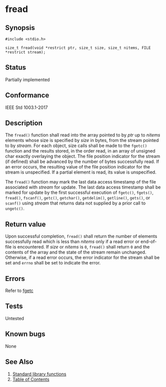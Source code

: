 # fread

## Synopsis

`#include <stdio.h>`

`size_t fread(void *restrict ptr, size_t size, size_t nitems, FILE *restrict stream);`

## Status

Partially implemented

## Conformance

IEEE Std 1003.1-2017

## Description

The `fread()` function shall read into the array pointed to by _ptr_ up to _nitems_ elements whose size is specified by
_size_ in bytes, from the stream pointed to by _stream_. For each object, size calls shall be made to the `fgetc()`
function and the results stored, in the order read, in an array of unsigned char exactly overlaying the object. The
file position indicator for the stream (if defined) shall be advanced by the number of bytes successfully read. If an
error occurs, the resulting value of the file position indicator for the stream is unspecified. If a partial element is
read, its value is unspecified.

The `fread()` function may mark the last data access timestamp of the file associated with _stream_ for update. The last
data access timestamp shall be marked for update by the first successful execution of `fgetc()`, `fgets()`, `fread()`,
`fscanf()`, `getc()`, `getchar()`, `getdelim()`, `getline()`, `gets()`, or `scanf()` using _stream_ that returns data
not supplied by a prior call to `ungetc()`.

## Return value

Upon successful completion, `fread()` shall return the number of elements successfully read which is less than _nitems_
only if a read error or end-of-file is encountered. If _size_ or _nitems_ is `0`, `fread()` shall return `0` and the
contents of the array and the state of the stream remain unchanged. Otherwise, if a read error occurs, the error
indicator for the stream shall be set and `errno` shall be set to indicate the error.

## Errors

Refer to [fgetc](fgetc.part-impl.md)

## Tests

Untested

## Known bugs

None

## See Also

1. [Standard library functions](../functions.md)
2. [Table of Contents](../../../README.md)
